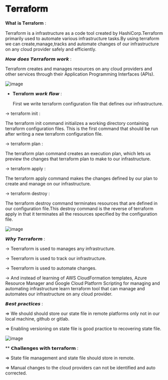 #  𝐓𝐞𝐫𝐫𝐚𝐟𝐨𝐫𝐦


𝐖𝐡𝐚𝐭 𝐢𝐬 𝐓𝐞𝐫𝐫𝐚𝐟𝐨𝐫𝐦 :

Terraform is a infrastructure as a code tool created by HashiCorp.Terraform primarily used to automate various infrastructure tasks.By using terraform we can create,manage,tracks and automate changes of our infrastructure on any cloud provider safely and efficiently.

𝙃𝙤𝙬 𝙙𝙤𝙚𝙨 𝙏𝙚𝙧𝙧𝙖𝙛𝙤𝙧𝙢 𝙬𝙤𝙧𝙠 :

Terraform creates and manages resources on any cloud providers and other services through their Application Programming Interfaces (APIs).

![image](https://github.com/user-attachments/assets/7061433a-4fd5-4084-9357-2fc141585550)


* 𝐓𝐞𝐫𝐫𝐚𝐟𝐨𝐫𝐦 𝙬𝙤𝙧𝙠 𝙛𝙡𝙤𝙬 :

  First we write terraform configuration file that defines our infrastructure.
  
-> terraform init :

The terraform init command initializes a working directory containing terraform configuration files. This is the first command that should be run after writing a new terraform configuration file.


-> terraform plan :

The terraform plan command creates an execution plan, which lets us preview the changes that terraform plan to make to our infrastructure.


-> terraform apply : 

The terraform apply command makes the changes defined by our plan to create and manage on our infrastructure.


-> terraform destroy :

The terraform destroy command terminates resources that are defined in our configuration file.This destroy command is the reverse of terraform apply in that it terminates all the resources specified by the configuration file.

![image](https://github.com/user-attachments/assets/8bb8f884-0d58-4085-abdd-145f858c309a)


𝙒𝙝𝙮 𝙏𝙚𝙧𝙧𝙖𝙛𝙤𝙧𝙢 : 

-> Teerraform is used to manages any infrastructure.

-> Teerraform is used to track our infrastructure.

-> Teerraform is used to automate changes.

-> And instead of learning of AWS CloudFormation templates, Azure Resource Manager and Google Cloud Platform Scripting for managing and automating infrastructure learn terraform tool that can manage and automates our infrastructure on any cloud provider.


𝘽𝙚𝙨𝙩 𝙥𝙧𝙖𝙘𝙩𝙞𝙘𝙚𝙨 :

=> We should should store our state file in remote platforms only not in our local machine, github or gitlab.

=> Enabling versioning on state file is good practice to recovering state file.


![image](https://github.com/user-attachments/assets/42a66fa1-e8ee-4695-8af1-29e091baf9d5)





** 𝗖𝗵𝗮𝗹𝗹𝗲𝗻𝗴𝗲𝘀 𝘄𝗶𝘁𝗵 𝘁𝗲𝗿𝗿𝗮𝗳𝗼𝗿𝗺 :

=> State file management and state file should store in remote.

=> Manual changes to the cloud providers can not be identified and auto corrected.
